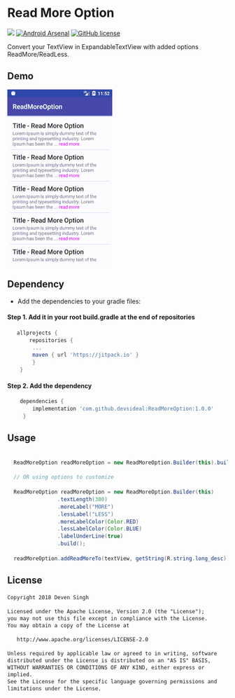 # Read More Option
[![](https://jitpack.io/v/devsideal/ReadMoreOption.svg)](https://jitpack.io/#devsideal/ReadMoreOption/1.0.0)
[![Android Arsenal]( https://img.shields.io/badge/Android%20Arsenal-ReadMoreOption-green.svg?style=flat )]( https://android-arsenal.com/details/1/7058)
[![GitHub license](https://img.shields.io/github/license/dcendents/android-maven-gradle-plugin.svg )]( http://www.apache.org/licenses/LICENSE-2.0.html)

Convert your TextView in ExpandableTextView with added options ReadMore/ReadLess.
## Demo
![ReadMoreOption](/assets/rmo-1.0.0.gif)

## Dependency
- Add the dependencies to your gradle files:

#### Step 1. Add it in your root build.gradle at the end of repositories
```gradle
   allprojects {
       repositories {
    	...
    	maven { url 'https://jitpack.io' }
    	}
    }
```

#### Step 2. Add the dependency
```gradle
    dependencies {
        implementation 'com.github.devsideal:ReadMoreOption:1.0.0'
     }

```

## Usage
```java

  ReadMoreOption readMoreOption = new ReadMoreOption.Builder(this).build();

  // OR using options to customize

  ReadMoreOption readMoreOption = new ReadMoreOption.Builder(this)
                .textLength(300)
                .moreLabel("MORE")
                .lessLabel("LESS")
                .moreLabelColor(Color.RED)
                .lessLabelColor(Color.BLUE)
                .labelUnderLine(true)
                .build();

  readMoreOption.addReadMoreTo(textView, getString(R.string.long_desc));

```

## License
```
Copyright 2018 Deven Singh

Licensed under the Apache License, Version 2.0 (the "License");
you may not use this file except in compliance with the License.
You may obtain a copy of the License at

   http://www.apache.org/licenses/LICENSE-2.0

Unless required by applicable law or agreed to in writing, software
distributed under the License is distributed on an "AS IS" BASIS,
WITHOUT WARRANTIES OR CONDITIONS OF ANY KIND, either express or implied.
See the License for the specific language governing permissions and
limitations under the License.
```